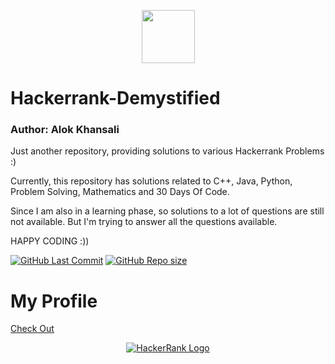 <p align="center">
    <a href="https://www.hackerrank.com/alokkhansali2002">
        <img height=85 src="https://d3keuzeb2crhkn.cloudfront.net/hackerrank/assets/styleguide/logo_wordmark-f5c5eb61ab0a154c3ed9eda24d0b9e31.svg">
    </a>
</p>

# Hackerrank-Demystified
### Author: Alok Khansali

Just another repository, providing solutions to various Hackerrank Problems :)

Currently, this repository has solutions related to C++, Java, Python, Problem Solving, Mathematics and 30 Days Of Code.

Since I am also in a learning phase, so solutions to a lot of questions are still not available.
But I'm trying to answer all the questions available.

HAPPY CODING  :))

[![GitHub Last Commit](https://img.shields.io/github/last-commit/TheCodeAlpha26/Hackerrank-Demystified)](https://github.comTheCodeAlpha26/Hackerrank-Demystified/commits/master)
[![GitHub Repo size](https://img.shields.io/github/repo-size/TheCodeAlpha26/Hackerrank-Demystified)](https://github.com//TheCodeAlpha26/Hackerrank-Demystified/archive/master.zip)

# My Profile

[Check Out](https://www.hackerrank.com/alokkhansali2002)
<p align="center">
    <a href="https://www.hackerrank.com/alokkhansali2002">
        <img alt="HackerRank Logo" src="https://hrcdn.net/fcore/assets/brand/h_mark_sm-966d2b45e3.svg">
    </a>
</p>
